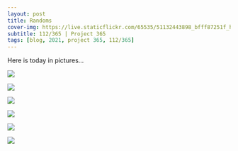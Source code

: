 ```yaml
---
layout: post
title: Randoms
cover-img: https://live.staticflickr.com/65535/51132443898_bfff87251f_h.jpg
subtitle: 112/365 | Project 365
tags: [blog, 2021, project 365, 112/365]
---
```

<style>
  .intro-header.big-img {
    background-position:center 
  }
</style>
Here is today in pictures...
<p class="post-img-wrap">
  <img src="https://live.staticflickr.com/65535/51132169083_0a1070143c_h.jpg">
</p>
<p class="post-img-wrap">
  <img src="https://live.staticflickr.com/65535/51132443898_bfff87251f_h.jpg">
</p>
<p class="post-img-wrap">
  <img src="https://live.staticflickr.com/65535/51132734394_b19f59f14e_h.jpg">
</p>
<p class="post-img-wrap">
  <img src="https://live.staticflickr.com/65535/51133344915_5b8958e4a6_h.jpg">
</p>
<p class="post-img-wrap">
  <img src="https://live.staticflickr.com/65535/51132444343_4f5446c108_h.jpg">
</p>
<p class="post-img-wrap">
  <img src="https://live.staticflickr.com/65535/51135828007_57d597fb54_h.jpg">
</p>
